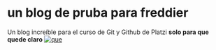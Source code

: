 # un blog de pruba para freddier
Un blog increíble para el curso de Git y Github de Platzi
**solo para que quede claro**
[![que](hola "que")](https://media.revistagq.com/photos/5ca5f6a77a3aec0df5496c59/16:9/w_1920,c_limit/bob_esponja_9564.png "que")